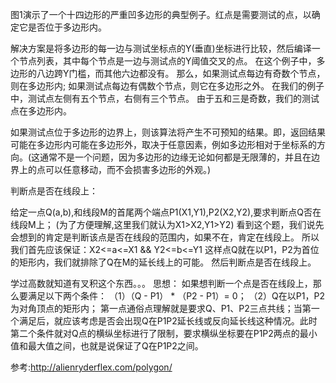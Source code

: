 图1演示了一个十四边形的严重凹多边形的典型例子。红点是需要测试的点，以确定它是否位于多边形内。

解决方案是将多边形的每一边与测试坐标点的Y(垂直)坐标进行比较，然后编译一个节点列表，其中每个节点是一边与测试点的Y阈值交叉的点。 在这个例子中，多边形的八边跨Y门槛，而其他六边都没有。 那么，如果测试点每边有奇数个节点，则在多边形内; 如果测试点每边有偶数个节点，则它在多边形之外。 在我们的例子中，测试点左侧有五个节点，右侧有三个节点。 由于五和三是奇数，我们的测试点在多边形内。


如果测试点位于多边形的边界上，则该算法将产生不可预知的结果。即，返回结果可能在多边形内可能在多边形外，取决于任意因素，例如多边形相对于坐标系的方向。(这通常不是一个问题，因为多边形的边缘无论如何都是无限薄的，并且在边界上的点可以任意移动，而不会损害多边形的外观。)




判断点是否在线段上：

给定一点Q(a,b),和线段M的首尾两个端点P1(X1,Y1),P2(X2,Y2),要求判断点Q否在线段M上；
                        (为了方便理解,这里我们就认为X1>X2,Y1>Y2)
看到这个题，我们说先会想到的肯定是判断该点是否在线段的范围内，如果不在，肯定在线段上。
所以我们首先应该保证：X2<=a<=X1 &&  Y2<=b<=Y1
这样点Q就在以P1，P2为首位的矩形内，我们就排除了Q在M的延长线上的可能。
然后判断点是否在线段上。

学过高数就知道有叉积这个东西。。。
思想：
如果想判断一个点是否在线段上，那么要满足以下两个条件：
（1）（Q - P1） * （P2 - P1）= 0；
（2）Q在以P1，P2为对角顶点的矩形内；
第一点通俗点理解就是要求Q、P1、P2三点共线；当第一个满足后，就应该考虑是否会出现Q在P1P2延长线或反向延长线这种情况。此时第二个条件就对Q点的横纵坐标进行了限制，要求横纵坐标要在P1P2两点的最小值和最大值之间，也就是说保证了Q在P1P2之间。





参考:http://alienryderflex.com/polygon/
